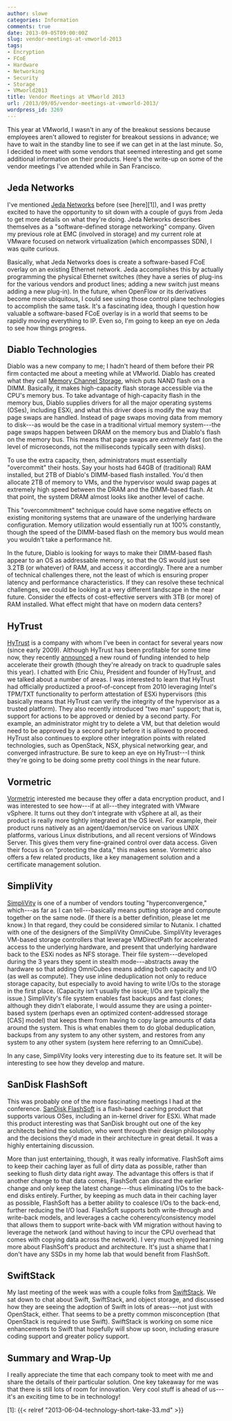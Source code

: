 ```yaml
---
author: slowe
categories: Information
comments: true
date: 2013-09-05T09:00:00Z
slug: vendor-meetings-at-vmworld-2013
tags:
- Encryption
- FCoE
- Hardware
- Networking
- Security
- Storage
- VMworld2013
title: Vendor Meetings at VMworld 2013
url: /2013/09/05/vendor-meetings-at-vmworld-2013/
wordpress_id: 3269
---
```


This year at VMworld, I wasn't in any of the breakout sessions because employees aren't allowed to register for breakout sessions in advance; we have to wait in the standby line to see if we can get in at the last minute. So, I decided to meet with some vendors that seemed interesting and get some additional information on their products. Here's the write-up on some of the vendor meetings I've attended while in San Francisco.

## Jeda Networks

I've mentioned [Jeda Networks](http://jedanetworks.com/) before (see [here][1]), and I was pretty excited to have the opportunity to sit down with a couple of guys from Jeda to get more details on what they're doing. Jeda Networks describes themselves as a "software-defined storage networking" company. Given my previous role at EMC (involved in storage) and my current role at VMware focused on network virtualization (which encompasses SDN), I was quite curious.

Basically, what Jeda Networks does is create a software-based FCoE overlay on an existing Ethernet network. Jeda accomplishes this by actually programming the physical Ethernet switches (they have a series of plug-ins for the various vendors and product lines; adding a new switch just means adding a new plug-in). In the future, when OpenFlow or its derivatives become more ubiquitous, I could see using those control plane technologies to accomplish the same task. It's a fascinating idea, though I question how valuable a software-based FCoE overlay is in a world that seems to be rapidly moving everything to IP. Even so, I'm going to keep an eye on Jeda to see how things progress.

## Diablo Technologies

Diablo was a new company to me; I hadn't heard of them before their PR firm contacted me about a meeting while at VMworld. Diablo has created what they call [Memory Channel Storage](http://www.diablo-technologies.com/products/mcs.html), which puts NAND flash on a DIMM. Basically, it makes high-capacity flash storage accessible via the CPU's memory bus. To take advantage of high-capacity flash in the memory bus, Diablo supplies drivers for all the major operating systems (OSes), including ESXi, and what this driver does is modify the way that page swaps are handled. Instead of page swaps moving data from memory to disk---as would be the case in a traditional virtual memory system---the page swaps happen between DRAM on the memory bus and Diablo's flash on the memory bus. This means that page swaps are _extremely_ fast (on the level of microseconds, not the milliseconds typically seen with disks).

To use the extra capacity, then, administrators must essentially "overcommit" their hosts. Say your hosts had 64GB of (traditional) RAM installed, but 2TB of Diablo's DIMM-based flash installed. You'd then allocate 2TB of memory to VMs, and the hypervisor would swap pages at extremely high speed between the DRAM and the DIMM-based flash. At that point, the system DRAM almost looks like another level of cache.

This "overcommitment" technique could have some negative effects on existing monitoring systems that are unaware of the underlying hardware configuration. Memory utilization would essentially run at 100% constantly, though the speed of the DIMM-based flash on the memory bus would mean you wouldn't take a performance hit.

In the future, Diablo is looking for ways to make their DIMM-based flash appear to an OS as addressable memory, so that the OS would just see 3.2TB (or whatever) of RAM, and access it accordingly. There are a number of technical challenges there, not the least of which is ensuring proper latency and performance characteristics. If they can resolve these technical challenges, we could be looking at a very different landscape in the near future. Consider the effects of cost-effective servers with 3TB (or more) of RAM installed. What effect might that have on modern data centers?

## HyTrust

[HyTrust](http://www.hytrust.com) is a company with whom I've been in contact for several years now (since early 2009). Although HyTrust has been profitable for some time now, they recently [announced](http://www.businesswire.com/news/home/20130826005383/en/HyTrust-Raises-18.5-Million-Series-Funding-Accelerate) a new round of funding intended to help accelerate their growth (though they're already on track to quadruple sales this year). I chatted with Eric Chiu, President and founder of HyTrust, and we talked about a number of areas. I was interested to learn that HyTrust had officially productized a proof-of-concept from 2010 leveraging Intel's TPM/TXT functionality to perform attestation of ESXi hypervisors (this basically means that HyTrust can verify the integrity of the hypervisor as a trusted platform). They also recently introduced "two man" support; that is, support for actions to be approved or denied by a second party. For example, an administrator might try to delete a VM, but that deletion would need to be approved by a second party before it is allowed to proceed. HyTrust also continues to explore other integration points with related technologies, such as OpenStack, NSX, physical networking gear, and converged infrastructure. Be sure to keep an eye on HyTrust---I think they're going to be doing some pretty cool things in the near future.

## Vormetric

[Vormetric](http://www.vormetric.com) interested me because they offer a data encryption product, and I was interested to see how---if at all---they integrated with VMware vSphere. It turns out they don't integrate with vSphere at all, as their product is really more tightly integrated at the OS level. For example, their product runs natively as an agent/daemon/service on various UNIX platforms, various Linux distributions, and all recent versions of Windows Server. This gives them very fine-grained control over data access. Given their focus is on "protecting the data," this makes sense. Vormetric also offers a few related products, like a key management solution and a certificate management solution.

## SimpliVity

[SimpliVity](http://www.simplivity.com) is one of a number of vendors touting "hyperconvergence," which---as far as I can tell---basically means putting storage and compute together on the same node. (If there is a better definition, please let me know.) In that regard, they could be considered similar to Nutanix. I chatted with one of the designers of the SimpliVity OmniCube. SimpliVity leverages VM-based storage controllers that leverage VMDirectPath for accelerated access to the underlying hardware, and present that underlying hardware back to the ESXi nodes as NFS storage. Their file system---developed during the 3 years they spent in stealth mode---abstracts away the hardware so that adding OmniCubes means adding both capacity and I/O (as well as compute). They use inline deduplication not only to reduce storage capacity, but especially to avoid having to write I/Os to the storage in the first place. (Capacity isn't usually the issue; I/Os are typically the issue.) SimpliVity's file system enables fast backups and fast clones; although they didn't elaborate, I would assume they are using a pointer-based system (perhaps even an optimized content-addressed storage [CAS] model) that keeps them from having to copy large amounts of data around the system. This is what enables them to do global deduplication, backups from any system to any other system, and restores from any system to any other system (system here referring to an OmniCube).

In any case, SimpliVity looks very interesting due to its feature set. It will be interesting to see how they develop and mature.

## SanDisk FlashSoft

This was probably one of the more fascinating meetings I had at the conference. [SanDisk FlashSoft](http://www.sandisk.com/products/flashsoft/) is a flash-based caching product that supports various OSes, including an in-kernel driver for ESXi. What made this product interesting was that SanDisk brought out one of the key architects behind the solution, who went through their design philosophy and the decisions they'd made in their architecture in great detail. It was a highly entertaining discussion.

More than just entertaining, though, it was really informative. FlashSoft aims to keep their caching layer as full of dirty data as possible, rather than seeking to flush dirty data right away. The advantage this offers is that if another change to that data comes, FlashSoft can discard the earlier change and only keep the latest change---thus eliminating I/Os to the back-end disks entirely. Further, by keeping as much data in their caching layer as possible, FlashSoft has a better ability to coalesce I/Os to the back-end, further reducing the I/O load. FlashSoft supports both write-through and write-back models, and leverages a cache coherency/consistency model that allows them to support write-back with VM migration without having to leverage the network (and without having to incur the CPU overhead that comes with copying data across the network). I very much enjoyed learning more about FlashSoft's product and architecture. It's just a shame that I don't have any SSDs in my home lab that would benefit from FlashSoft.

## SwiftStack

My last meeting of the week was with a couple folks from [SwiftStack](http://www.swiftstack.com). We sat down to chat about Swift, SwiftStack, and object storage, and discussed how they are seeing the adoption of Swift in lots of areas---not just with OpenStack, either. That seems to be a pretty common misconception (that OpenStack is required to use Swift). SwiftStack is working on some nice enhancements to Swift that hopefully will show up soon, including erasure coding support and greater policy support.

## Summary and Wrap-Up

I really appreciate the time that each company took to meet with me and share the details of their particular solution. One key takeaway for me was that there is still lots of room for innovation. Very cool stuff is ahead of us---it's an exciting time to be in technology!

[1]: {{< relref "2013-06-04-technology-short-take-33.md" >}}
